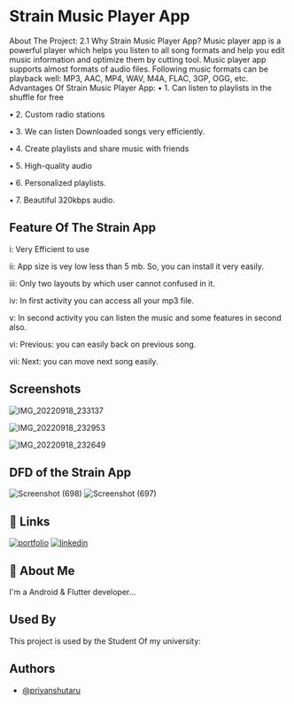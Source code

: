 
# Strain Music Player App

About The Project:
2.1 Why Strain Music Player App?
Music player app is a powerful player which helps you listen to all song formats and help 
you edit music information and optimize them by cutting tool. Music player app supports 
almost formats of audio files. Following music formats can be playback well: MP3, AAC, 
MP4, WAV, M4A, FLAC, 3GP, OGG, etc.
Advantages Of Strain Music Player App:
• 1. Can listen to playlists in the shuffle for free

• 2. Custom radio stations

• 3. We can listen Downloaded songs very efficiently.

• 4. Create playlists and share music with friends

• 5. High-quality audio

• 6. Personalized playlists.

• 7. Beautiful 320kbps audio.





## Feature Of The Strain App

i: Very Efficient to use

ii: App size is vey low less than 5 mb. So, you can install it very easily.

iii: Only two layouts by which user cannot confused in it.

iv: In first activity you can access all your mp3 file.

v: In second activity you can listen the music and some features in second also.

vi: Previous: you can easily back on previous song.

vii: Next: you can move next song easily.
## Screenshots
![IMG_20220918_233137](https://user-images.githubusercontent.com/87292670/190925432-30176344-83c7-4d9c-ae87-dc3d037e1b88.jpg)



![IMG_20220918_232953](https://user-images.githubusercontent.com/87292670/190925429-871d5fb2-52d9-4744-b457-419c8b2ba45b.jpg)




![IMG_20220918_232649](https://user-images.githubusercontent.com/87292670/190925434-c936faa8-1251-4461-9382-3f245d6852fc.jpg)


## DFD of the Strain App


![Screenshot (698)](https://user-images.githubusercontent.com/87292670/190925376-5069fbd7-f741-4ea6-9c27-4908d3e87fe5.png)
![Screenshot (697)](https://user-images.githubusercontent.com/87292670/190925312-2034df66-369a-4d1a-975c-659966062b8f.png)


## 🔗 Links
[![portfolio](https://img.shields.io/badge/my_portfolio-000?style=for-the-badge&logo=ko-fi&logoColor=white)](https://priyanshukumar1705.blogspot.com/)
[![linkedin](https://img.shields.io/badge/linkedin-0A66C2?style=for-the-badge&logo=linkedin&logoColor=white)](https://www.linkedin.com/in/priyanshu1705/)



## 🚀 About Me
I'm a Android & Flutter developer...


## Used By

This project is used by the Student Of my university:



## Authors

- [@priyanshutaru](https://github.com/priyanshutaru)

